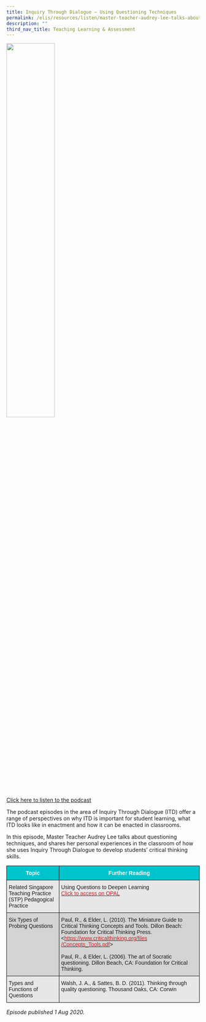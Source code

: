 ```yaml
---
title: Inquiry Through Dialogue – Using Questioning Techniques
permalink: /elis/resources/listen/master-teacher-audrey-lee-talks-about-questioning-techniques/
description: ""
third_nav_title: Teaching Learning & Assessment
---
```

<img src="/images/Inquiry%20Through%20Dialogue%20–%20Using%20Questioning%20Techniques.jpg" 
     style="width:50%">
		 
<a href="https://open.spotify.com/episode/06AuEd9woN3CPk6y79EvyP">Click here to listen to the podcast</a>

The podcast episodes in the area of Inquiry Through Dialogue (ITD) offer a range of perspectives on why ITD is important for student learning, what ITD looks like in enactment and how it can be enacted in classrooms.

In this episode, Master Teacher Audrey Lee talks about questioning techniques, and shares her personal experiences in the classroom of how she uses Inquiry Through Dialogue to develop students’ critical thinking skills.

<style type="text/css">
.tg  {border-collapse:collapse;border-spacing:0;}
.tg td{border-color:black;border-style:solid;border-width:1px;font-family:Arial, sans-serif;font-size:14px;
  overflow:hidden;padding:10px 5px;word-break:normal;}
.tg th{border-color:black;border-style:solid;border-width:1px;font-family:Arial, sans-serif;font-size:14px;
  font-weight:normal;overflow:hidden;padding:10px 5px;word-break:normal;}
.tg .tg-htg2{background-color:#00C4CC;color:#FFF;font-weight:bold;text-align:center;vertical-align:middle}
.tg .tg-ag2m{background-color:#E7E7E7;text-align:left;vertical-align:top}
.tg .tg-rfng{background-color:#D4D4D4;text-align:left;vertical-align:top}
</style>
<table class="tg">
<thead>
  <tr>
    <th class="tg-htg2"><span style="font-weight:600;color:#FFF;background-color:#00C4CC">Topic</span></th>
    <th class="tg-htg2"><span style="font-weight:600;color:#FFF;background-color:#00C4CC">Further Reading</span></th>
  </tr>
</thead>
<tbody>
  <tr>
    <td class="tg-ag2m">Related Singapore Teaching Practice (STP) Pedagogical Practice </td>
    <td class="tg-ag2m">Using Questions to Deepen Learning<br><a href="https://www.opal2.moe.edu.sg/csl/s/singapore-teaching-practice/wiki/page/view?title=Using+Questions+to+Deepen+Learning"><span style="color:#CA2126;background-color:transparent">Click to access on OPAL</span></a><br></td>
  </tr>
  <tr>
    <td class="tg-rfng">Six Types of Probing Questions <br></td>
    <td class="tg-rfng">Paul, R., &amp; Elder, L. (2010). The Miniature Guide to Critical Thinking Concepts and Tools. Dillon Beach: Foundation for Critical Thinking Press. &lt;<a href="https://www.criticalthinking.org/files/Concepts_Tools.pdf"><span style="color:#CA2126;background-color:transparent">https://www.criticalthinking.org/files</span></a><br><a href="https://www.criticalthinking.org/files/Concepts_Tools.pdf"><span style="color:#CA2126;background-color:transparent">/Concepts_Tools.pdf</span></a>&gt;<br><br>Paul, R., &amp; Elder, L. (2006). The art of Socratic questioning. Dillon Beach, CA: Foundation for Critical Thinking.</td>
  </tr>
  <tr>
    <td class="tg-ag2m">Types and Functions of Questions</td>
    <td class="tg-ag2m">Walsh, J. A., &amp; Sattes, B. D. (2011). Thinking through quality questioning. Thousand Oaks, CA: Corwin</td>
  </tr>
</tbody>
</table>

<em>Episode published 1 Aug 2020.</em>